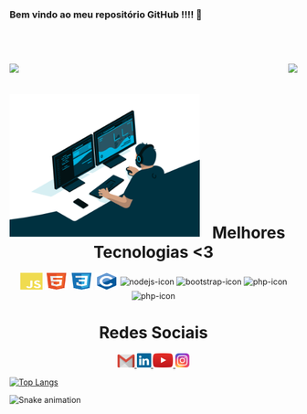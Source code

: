 
### Bem vindo ao meu repositório GitHub !!!! 👋 <br><br><br><br>


<div>
  
  <img  height="180em" src="https://github-readme-stats.vercel.app/api?username=HelioTavaresBatalha&show_icons=true&theme=great-gatsby&include_all_commits=true&count_private=true"/>
  <img align="right" height="180em" src="https://github-readme-stats.vercel.app/api/top-langs/?username=HelioTavaresBatalhalayout=compact&langs_count=16&theme=great-gatsby"/>
</div>
<br>

<div  align="center"> 
    <div style="display: inline_block"><br>
      <img align="left" height="250" alt="coding-time" src="code.gif"><br><br><br><br><br><br><br><br><br><br><br>
      <h1 align="center">Melhores Tecnologias <3</h1>
        <img align="center" height="30" width="40" alt="js-icon"  src="https://raw.githubusercontent.com/devicons/devicon/master/icons/javascript/javascript-plain.svg">
    <img align="center" height="30" width="40" alt="html-icon" src="https://raw.githubusercontent.com/devicons/devicon/master/icons/html5/html5-original.svg">
    <img align="center" height="30" width="40" alt="css-icon" src="https://raw.githubusercontent.com/devicons/devicon/master/icons/css3/css3-original.svg">
    <img align="center" height="30" width="40" alt="c-icon" src="https://raw.githubusercontent.com/devicons/devicon/master/icons/c/c-original.svg">
     <img align="center" height="30" width="40" alt="nodejs-icon" src="https://raw.githubusercontent.com/jmnote/z-icons/master/svg/cpp.svg">
        <img align="center" height="30" width="40" alt="bootstrap-icon" src="https://raw.githubusercontent.com/jmnote/z-icons/master/svg/bootstrap.svg">
        <img align="center" height="30" width="40" alt="php-icon" src="https://raw.githubusercontent.com/jmnote/z-icons/master/svg/php.svg">
        <img align="center" height="30" width="40" alt="php-icon" src="https://raw.githubusercontent.com/jmnote/z-icons/master/svg/git.svg">
     </div>  
      <h1 align="center">Redes Sociais</h1>
      <a href = "mailto: h.d.t.batalha@gmail.com">
      <img width="30" src="gmail.svg">
    </a>
      <a href = "https://www.linkedin.com/in/hélio-batalha-51a580276//">
      <img width="25" src="linkedin.svg">
    </a>
      <a href = "https://www.youtube.com">
      <img width="35" src="youtube.svg">
    </a>
      <a href = "https://www.instagram.com">
      <img width="25" src="instagram.png">
    </a>
</div> 
  
  [![Top Langs](https://github-readme-stats.vercel.app/api/top-langs/?username=HelioTavaresBatalha&hide_progress=true)](https://github.com/anuraghazra/github-readme-stats)
  
  ![Snake animation](https://github.com/LuigiGF/LuigiGF/blob/output/github-contribution-grid-snake.svg)
 

